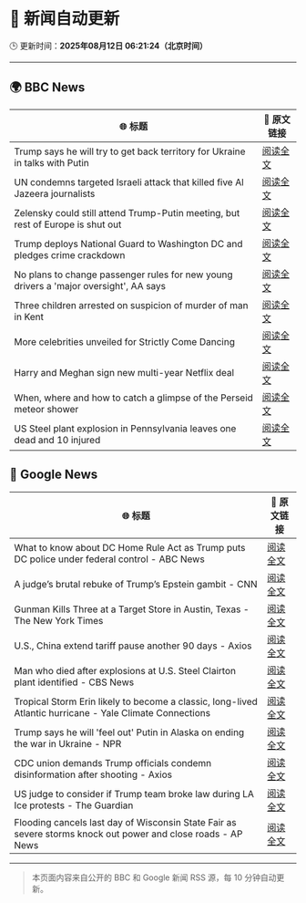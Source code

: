 # 🧠 新闻自动更新

🕒 更新时间：**2025年08月12日 06:21:24（北京时间）**

---

## 🌍 BBC News

| 🌐 标题 | 🔗 原文链接 |
|--------|-------------|
| Trump says he will try to get back territory for Ukraine in talks with Putin | [阅读全文](https://www.bbc.com/news/articles/c0e99yqv332o?at_medium=RSS&at_campaign=rss) |
| UN condemns targeted Israeli attack that killed five Al Jazeera journalists | [阅读全文](https://www.bbc.com/news/articles/cq688qz3rlro?at_medium=RSS&at_campaign=rss) |
| Zelensky could still attend Trump-Putin meeting, but rest of Europe is shut out | [阅读全文](https://www.bbc.com/news/articles/cn5eedq7ldro?at_medium=RSS&at_campaign=rss) |
| Trump deploys National Guard to Washington DC and pledges crime crackdown | [阅读全文](https://www.bbc.com/news/articles/cm2110me5g4o?at_medium=RSS&at_campaign=rss) |
| No plans to change passenger rules for new young drivers a 'major oversight', AA says | [阅读全文](https://www.bbc.com/news/articles/c8jpp3jwe32o?at_medium=RSS&at_campaign=rss) |
| Three children arrested on suspicion of murder of man in Kent | [阅读全文](https://www.bbc.com/news/articles/cn855zj319yo?at_medium=RSS&at_campaign=rss) |
| More celebrities unveiled for Strictly Come Dancing | [阅读全文](https://www.bbc.com/news/articles/cly3318nrmpo?at_medium=RSS&at_campaign=rss) |
| Harry and Meghan sign new multi-year Netflix deal | [阅读全文](https://www.bbc.com/news/articles/cvgnne6lznzo?at_medium=RSS&at_campaign=rss) |
| When, where and how to catch a glimpse of the Perseid meteor shower | [阅读全文](https://www.bbc.com/news/articles/cwy7d7e82gno?at_medium=RSS&at_campaign=rss) |
| US Steel plant explosion in Pennsylvania leaves one dead and 10 injured | [阅读全文](https://www.bbc.com/news/articles/ckgjj49neldo?at_medium=RSS&at_campaign=rss) |

## 📰 Google News

| 🌐 标题 | 🔗 原文链接 |
|--------|-------------|
| What to know about DC Home Rule Act as Trump puts DC police under federal control - ABC News | [阅读全文](https://news.google.com/rss/articles/CBMikgFBVV95cUxQRlpUZjRDMmItVUhCcDNGOFlCc3dFM2tJeW9EWHRwOENBaUNxdWF0ZjQ5VHp0RHRLYkc4N2NIUTA5SWNhOUpEZS1lbWxpSDZ6aFZFbHhkeFhKQ2lURUxUS2huOGxKTGZpQmNGUGR5eVFTNjJFQWJsUGZZenhmczlSejZmWFVLck1Nc3Z2Y21XREl6QdIBlwFBVV95cUxPNzZ4WFdxSzIxRlNKYXAyZWR1aE5WVi1BYXFFOU5qanZGQmxnZ05obkctd0lRLVB1YmhlUzB6eFJQcTVERUNzemFrYkJpMlEyNngzWng0bVlmM0V4cENSZC11bTYwS3c2d1pJZ29VbmM1djJ1Z3ZRbXlRSGFxbFQ1RTR0ckNiSFN4WGw0MVBXOEZJNG1EMUlr?oc=5) |
| A judge’s brutal rebuke of Trump’s Epstein gambit - CNN | [阅读全文](https://news.google.com/rss/articles/CBMikAFBVV95cUxNa0FEUTlDd2Z0UG1lQmwzV0ZfQVZlN0xUaUdDWWFpS1YxNlVrcXA4OW9Jc0FYX2hfVXRoWW1BVXJnN1BYdVZKMmtMbW0yeHFqQWdiRDdkdVUtbW9ZS29Oa3kyMURLQWlxQ3Q2YkZxOUNtdGtRMWpab1RVXzBtZ0JrZ0FjeFRUTW5CVDcxQ3dDVzLSAZYBQVVfeXFMTktvd3hUb3lMcXNISXllYVBPWnMwQnlJZDgzYjBZV1RXbllfN1JhWFRveWJnZmJ3ZVVPaTRMUEtNREJ5Vzl6MmRQajVhVno2ZHlMWW1rT3BoS3VrWmcxTWtKZ21qaGZNTGo0aERqQWRseTNxZVJWS1FZd1NaQVFNQnFkMXp3eldXeVo5XzFrMU4yaEdmVXB3?oc=5) |
| Gunman Kills Three at a Target Store in Austin, Texas - The New York Times | [阅读全文](https://news.google.com/rss/articles/CBMiakFVX3lxTE5WMWpNYUNMeTh4a2RobDFWYjc3T2d5VVNWLW5ETmlzbUhrRkhrYW9lcGZ0TXNWaWxJd2V0NDlqR0JtcHhxcEFncmZwVHdpcmk4aV9Hdi1lSllGYW40cllqNm5qMnl5YnlmUWc?oc=5) |
| U.S., China extend tariff pause another 90 days - Axios | [阅读全文](https://news.google.com/rss/articles/CBMicEFVX3lxTE9FNnZTQUw0dlRTUjdpTmpCTmRfWHJnbnNGTEtsVjhwVEdRaTRjOXVjV0FsbGFxQXVnUVJ1NHl1Sl85WmpxZERIeVFxRXo0Vk9wZFFoZW5xZ1ZMYnFNN1NRMjJXdU9ieElRbXZZS3VpMFU?oc=5) |
| Man who died after explosions at U.S. Steel Clairton plant identified - CBS News | [阅读全文](https://news.google.com/rss/articles/CBMioAFBVV95cUxPb2gwbTRjLXAzd1Q4YmdRcnBzLWNYeUlHUmZRM1ZzSGdBTTB3am9YeW1WQVptamktUHJhamFIOVJEeDdac05CWFlacUZ6RlBrYi1uRE8wNE9jVTRuby1MSUFIQm0wUFRIcnZMcUMtcUpPOGhtZzRhSlhxR0tSdXYxZnpPejF3TF8zYk9yUTEtU19vU09oeVNIRjYyaWtDNzVM?oc=5) |
| Tropical Storm Erin likely to become a classic, long-lived Atlantic hurricane - Yale Climate Connections | [阅读全文](https://news.google.com/rss/articles/CBMivAFBVV95cUxQRUlyME4wX3c1VG1Mc3ZBUC1MMktSZGVmTEFHOTIwdWtvdkFFQzl2clV3c3BkOEZfalFCQ0VWTmdoQl91WnFKb0EyUUxRc19relBoemcySzF6SmQ0cDVkeHJqTHByUGNuMzFSQWh5aHdDOFpCUGtlVjBmd1JSelAzV0ZvUlQ5UkZ4ZkZoZUdaNmtPYm96UFFNVjlpWUEwYngzQ2tHTGJDR1VYTjZkUDFjenFjV3lraXZmQVVYbg?oc=5) |
| Trump says he will 'feel out' Putin in Alaska on ending the war in Ukraine - NPR | [阅读全文](https://news.google.com/rss/articles/CBMid0FVX3lxTE9iM2tTcTF5NDdHQ2d4UXZ3dzF3NzFXWEJsN252TG5KX0hBaWNpZHkwSDRMZWlNRXBsU21SY2N2MkJoaGxCTmRBYlJsYk9Qb1p2Sm56QnZrRl9hT1JLd3FKclgzekZTVmtuZm9lcUJwRktuSDlPNFZJ?oc=5) |
| CDC union demands Trump officials condemn disinformation after shooting - Axios | [阅读全文](https://news.google.com/rss/articles/CBMiigFBVV95cUxQblhKSUVOT1VBdGtyNFVSUkFoZkN0Y3VJZGFOMzA0VF93VFBvQlhlMEFVdWFHd0I1dHpkaHJvYTF5Y3dPajVtZ3RGU1FpSzgzSW5NaWxIVXl3SlFKVDh1S2xLRDVMc2JtRGpiUjRCaEhmMXFBQXZZVWlyNy04MTlGVkVpeUVCdS1qOWc?oc=5) |
| US judge to consider if Trump team broke law during LA Ice protests - The Guardian | [阅读全文](https://news.google.com/rss/articles/CBMiiAFBVV95cUxNNlpacmZIUUZhenMyOVJVajdCSnd6NHNYWTNxRjdFN0Zoa2dYYjM1c0p4QlIzTkZjYnh1RTliN1k0NEtva1BXNTdvSjdaT3V6Qmg3V1djTmlCbUJxQWVvRlQzLU5OZ2JNV3JzS0NqeDZzQWdvcUxMa09weXV2b2podl9IaVRUbFZM?oc=5) |
| Flooding cancels last day of Wisconsin State Fair as severe storms knock out power and close roads - AP News | [阅读全文](https://news.google.com/rss/articles/CBMilgFBVV95cUxPQjdFS3lZemllcVVoSVgtQlJSYWhRaWFNMWNZMnlNRzhId3p6S29JSUVnWjBrYlV1Q0J5QWFKdW11NGlQcDIzWkFtWXdyWXpfdXVGT3pzYTVRQm5RR3ZyN2lLNmxFTjVJbXdrSi1JcFRQd3VncmZpQ1EzR0xIcjhWTXo2eW9rZlBGb29RUS1hQ3VabFFNN2c?oc=5) |

---
> 本页面内容来自公开的 BBC 和 Google 新闻 RSS 源，每 10 分钟自动更新。
